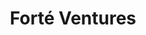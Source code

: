 ---
layout: firm_page
title: "Forté Ventures"
id: "forteventures.com"
permalink: "/fortventuresforteventures.com/"
website: "https://www.forteventures.com"
offices: "Sunnyvale (United States), Atlanta (United States), Menlo Park (United States)"
investment_stages: "Series A, Series B"
portfolio_companies: "RapidSOS, AdStage, Verusen, K4Connect, Percent, Evident, Sprockets, Inrupt"
portfolio_link: "https://www.forteventures.com/portfolio"
investment_markets: "Technology, Tech-enabled Services, Finance, Information Technology"
founded_year: "2012"
description: "Forté Ventures is an institutional venture capital firm focused on collaborating and co-investing with Corporate Venture Capital groups. They believe corporate strategic investors act as force multipliers for startups and work alongside partners to ensure benefits are realized. Their focus helps entrepreneurs navigate corporate investment complexities."
linkedin: "https://www.linkedin.com/company/2384836/"
twitter: "https://twitter.com/ForteVentures"
instagram: ""
team_page: "https://www.forteventures.com/team"
investor_type: "Venture Capital"
crunchbase: "https://www.crunchbase.com/organization/forte-ventures"
pitchbook: ""

# SEO Optimization
meta_title: "Forté Ventures - VC Firm - projectstartups.com"
meta_description: "Forté Ventures, Forté Ventures is an institutional venture capital firm focused on collaborating and co-investing with Corporate Venture Capital groups. They believe ..."
meta_keywords: "Forté Ventures, Technology, Tech-enabled Services, Finance, Information Technology, VC firm, venture capital, startup investor, projectstartups.com"
canonical_url: "https://vc.projectstartups.com/fortventuresforteventures.com/"
---